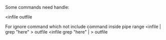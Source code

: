 Some commands need handle:

<infile
<infile cat > outfile

For ignore command which not include command inside pipe range
<infile | grep "here" > outfile
<infile grep "here" | > outfile